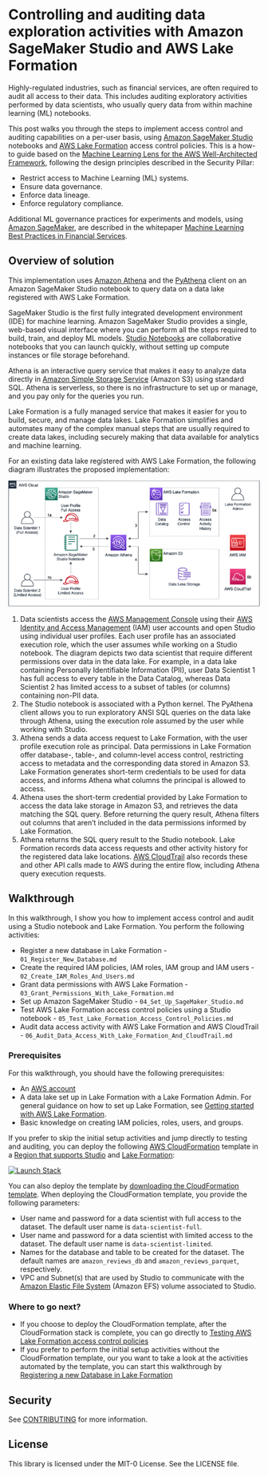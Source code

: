 # Controlling and auditing data exploration activities with Amazon SageMaker Studio and AWS Lake Formation

Highly-regulated industries, such as financial services, are often required to audit all access to their data. This includes auditing exploratory activities performed by data scientists, who usually query data from within machine learning (ML) notebooks.

This post walks you through the steps to implement access control and auditing capabilities on a per-user basis, using [Amazon SageMaker Studio](https://docs.aws.amazon.com/sagemaker/latest/dg/studio.html) notebooks and [AWS Lake Formation](https://aws.amazon.com/lake-formation/) access control policies. This is a how-to guide based on the [Machine Learning Lens for the AWS Well-Architected Framework](https://d1.awsstatic.com/whitepapers/architecture/wellarchitected-Machine-Learning-Lens.pdf), following the design principles described in the Security Pillar:

- Restrict access to Machine Learning (ML) systems.
- Ensure data governance.
- Enforce data lineage.
- Enforce regulatory compliance.

Additional ML governance practices for experiments and models, using [Amazon SageMaker](https://aws.amazon.com/sagemaker/), are described in the whitepaper [Machine Learning Best Practices in Financial Services](https://d1.awsstatic.com/whitepapers/machine-learning-in-financial-services-on-aws.pdf).

## Overview of solution
This implementation uses [Amazon Athena](http://aws.amazon.com/athena) and the [PyAthena](https://pypi.org/project/PyAthena/) client on an Amazon SageMaker Studio notebook to query data on a data lake registered with AWS Lake Formation.

SageMaker Studio is the first fully integrated development environment (IDE) for machine learning. Amazon SageMaker Studio provides a single, web-based visual interface where you can perform all the steps required to build, train, and deploy ML models. [Studio Notebooks](https://docs.aws.amazon.com/sagemaker/latest/dg/notebooks.html) are collaborative notebooks that you can launch quickly, without setting up compute instances or file storage beforehand.

Athena is an interactive query service that makes it easy to analyze data directly in [Amazon Simple Storage Service](https://aws.amazon.com/s3/) (Amazon S3) using standard SQL. Athena is serverless, so there is no infrastructure to set up or manage, and you pay only for the queries you run.

Lake Formation is a fully managed service that makes it easier for you to build, secure, and manage data lakes. Lake Formation simplifies and automates many of the complex manual steps that are usually required to create data lakes, including securely making that data available for analytics and machine learning.

For an existing data lake registered with AWS Lake Formation, the following diagram illustrates the proposed implementation:

<p align="center">
	<img src="./images/0SageMakerAuditControl.png" />
</p>

1. Data scientists access the [AWS Management Console](http://aws.amazon.com/console) using their [AWS Identity and Access Management](http://aws.amazon.com/iam) (IAM) user accounts and open Studio using individual user profiles. Each user profile has an associated execution role, which the user assumes while working on a Studio notebook. The diagram depicts two data scientist that require different permissions over data in the data lake. For example, in a data lake containing Personally Identifiable Information (PII), user Data Scientist 1 has full access to every table in the Data Catalog, whereas Data Scientist 2 has limited access to a subset of tables (or columns) containing non-PII data.
2. The Studio notebook is associated with a Python kernel. The PyAthena client allows you to run exploratory ANSI SQL queries on the data lake through Athena, using the execution role assumed by the user while working with Studio.
3. Athena sends a data access request to Lake Formation, with the user profile execution role as principal. Data permissions in Lake Formation offer database-, table-, and column-level access control, restricting access to metadata and the corresponding data stored in Amazon S3. Lake Formation generates short-term credentials to be used for data access, and informs Athena what columns the principal is allowed to access.
4. Athena uses the short-term credential provided by Lake Formation to access the data lake storage in Amazon S3, and retrieves the data matching the SQL query. Before returning the query result, Athena filters out columns that aren’t included in the data permissions informed by Lake Formation.
5. Athena returns the SQL query result to the Studio notebook.
Lake Formation records data access requests and other activity history for the registered data lake locations. [AWS CloudTrail](https://aws.amazon.com/cloudtrail/) also records these and other API calls made to AWS during the entire flow, including Athena query execution requests.

## Walkthrough

In this walkthrough, I show you how to implement access control and audit using a Studio notebook and Lake Formation. You perform the following activities:

- Register a new database in Lake Formation - `01_Register_New_Database.md`
- Create the required IAM policies, IAM roles, IAM group and IAM users - `02_Create_IAM_Roles_And_Users.md`
- Grant data permissions with AWS Lake Formation - `03_Grant_Permissions_With_Lake_Formation.md`
- Set up Amazon SageMaker Studio - `04_Set_Up_SageMaker_Studio.md`
- Test AWS Lake Formation access control policies using a Studio notebook - `05_Test_Lake_Formation_Access_Control_Policies.md`
- Audit data access activity with AWS Lake Formation and AWS CloudTrail - `06_Audit_Data_Access_With_Lake_Formation_And_CloudTrail.md`

### Prerequisites

For this walkthrough, you should have the following prerequisites:

- An [AWS account](https://signin.aws.amazon.com/signin?redirect_uri=https%3A%2F%2Fportal.aws.amazon.com%2Fbilling%2Fsignup%2Fresume&amp;client_id=signup)
- A data lake set up in Lake Formation with a Lake Formation Admin. For general guidance on how to set up Lake Formation, see [Getting started with AWS Lake Formation](https://aws.amazon.com/blogs/big-data/getting-started-with-aws-lake-formation/).
- Basic knowledge on creating IAM policies, roles, users, and groups.

If you prefer to skip the initial setup activities and jump directly to testing and auditing, you can deploy the following [AWS CloudFormation](http://aws.amazon.com/cloudformation) template in a [Region that supports Studio](https://aws.amazon.com/sagemaker/pricing/#Amazon_SageMaker_Pricing_Calculator) and [Lake Formation](https://docs.aws.amazon.com/general/latest/gr/lake-formation.html#lake-formation_region):

[![Launch Stack](https://s3.amazonaws.com/cloudformation-examples/cloudformation-launch-stack.png)](https://console.aws.amazon.com/cloudformation/home#/stacks/create/review?templateURL=https://aws-ml-blog.s3.amazonaws.com/artifacts/sagemaker-studio-audit-control/SageMakerStudioAuditControlStack.yaml&amp;stackName=SageMakerStudioAuditControl)

You can also deploy the template by [downloading the CloudFormation template](https://aws-ml-blog.s3.amazonaws.com/artifacts/sagemaker-studio-audit-control/SageMakerStudioAuditControlStack.yaml). When deploying the CloudFormation template, you provide the following parameters:

- User name and password for a data scientist with full access to the dataset. The default user name is `data-scientist-full`.
- User name and password for a data scientist with limited access to the dataset. The default user name is `data-scientist-limited`.
- Names for the database and table to be created for the dataset. The default names are `amazon_reviews_db` and `amazon_reviews_parquet`, respectively.
- VPC and Subnet(s) that are used by Studio to communicate with the [Amazon Elastic File System](https://aws.amazon.com/efs/) (Amazon EFS) volume associated to Studio.

### Where to go next?

- If you choose to deploy the CloudFormation template, after the CloudFormation stack is complete, you can go directly to [Testing AWS Lake Formation access control policies](./05_Test_Lake_Formation_Access_Control_Policies.md)
- If you prefer to perform the initial setup activities without the CloudFormation template, our you want to take a look at the activities automated by the template, you can start this walkthrough by [Registering a new Database in Lake Formation](./01_Register_New_Database.md)

## Security

See [CONTRIBUTING](CONTRIBUTING.md#security-issue-notifications) for more information.

## License

This library is licensed under the MIT-0 License. See the LICENSE file.
